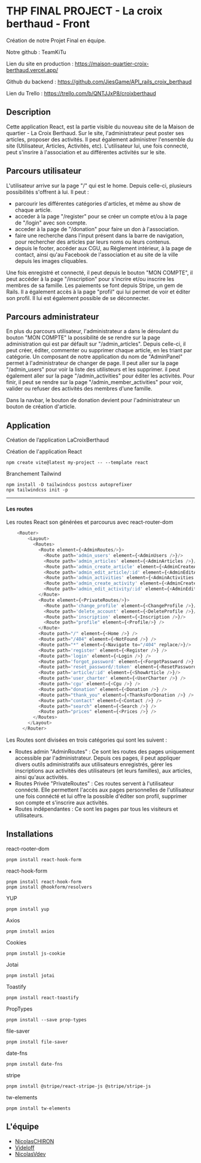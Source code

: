 
# THP FINAL PROJECT - La croix berthaud - Front

Création de notre Projet Final en équipe.

Notre github : TeamKiTu

Lien du site en production : https://maison-quartier-croix-berthaud.vercel.app/

Github du backend : https://github.com/JiesGame/API_rails_croix_berthaud

Lien du Trello : https://trello.com/b/QNTJJxP8/croixberthaud




## Description

Cette application React, est la partie visible du nouveau site de la Maison de quartier - La Croix Berthaud.
Sur le site, l'administrateur peut poster ses articles, proposer des activités. Il peut également administrer l'ensemble du site (Utilisateur, Articles, Activités, etc).
L'utilisateur lui, une fois connecté, peut s'insrire à l'association et au différentes activités sur le site.
## Parcours utilisateur
L'utilisateur arrive sur la page "/" qui est le home. Depuis celle-ci, plusieurs possibilités s'offrent à lui. Il peut :

- parcourir les différentes catégories d'articles, et même au show de chaque article.
- acceder à la page "/register" pour se créer un compte et/ou à la page de "/login" avec son compte.
- acceder à la page de "/donation" pour faire un don à l'association.
- faire une recherche dans l'input présent dans la barre de navigation, pour rechercher des articles par leurs noms ou leurs contenus.
- depuis le footer, accéder aux CGU, au Réglement intérieur, à la page de contact, ainsi qu'au Facebook de l'association et au site de la ville depuis les images cliquables.

Une fois enregistré et connecté, il peut depuis le bouton "MON COMPTE", il peut accéder à la page "/inscription" pour s'incrire et/ou inscrire les membres de sa famille. Les paiements se font depuis Stripe, un gem de Rails.
Il a également accès à la page "profil" qui lui permet de voir et éditer son profil. Il lui est également possible de se déconnecter.
## Parcours administrateur

En plus du parcours utilisateur, l'administrateur a dans le déroulant du bouton "MON COMPTE" la possibilité de se rendre sur la page administration qui est par défault sur "/admin_articles". Depuis celle-ci, il peut créer, éditer, commenter ou supprimer chaque article, en les triant par catégorie.
Un composant de notre application du nom de "AdminPanel" permet à l'administrateur de changer de page.
Il peut aller sur la page "/admin_users" pour voir la liste des utilisteurs et les supprimer.
il peut également aller sur la page "/admin_activities" pour éditer les activités.
Pour finir, il peut se rendre sur la page "/admin_member_activities" pour voir, valider ou refuser des activités des membres d'une famille.

Dans la navbar, le bouton de donation devient pour l'administrateur un bouton de création d'article.
## Application

Création de l’application LaCroixBerthaud

Création de l'application React
```
npm create vite@latest my-project -- --template react
```
Branchement Tailwind
```
npm install -D tailwindcss postcss autoprefixer
npx tailwindcss init -p
```

---
#### Les routes

Les routes React son générées et parcourus avec react-router-dom

```javascript
    <Router>
        <Layout>
          <Routes>
            <Route element={<AdminRoutes/>}>
              <Route path='admin_users' element={<AdminUsers />}/>
              <Route path='admin_articles' element={<AdminArticles />}/>
              <Route path='admin_create_article' element={<AdminCreateArticle />}/>
              <Route path='admin_edit_article/:id' element={<AdminEditArticle />}/>
              <Route path='admin_activities' element={<AdminActivities />}/>
              <Route path='admin_create_activity' element={<AdminCreateActivity />}/>
              <Route path='admin_edit_activity/:id' element={<AdminEditActivity />}/>
            </Route>
            <Route element={<PrivateRoutes/>}>
              <Route path='change_profile' element={<ChangeProfile />}/>
              <Route path='delete_account' element={<DeleteProfile />}/>
              <Route path='inscription' element={<Inscription />}/>
              <Route path="profile" element={<Profile/>} />
            </Route>
            <Route path="/" element={<Home />} />
            <Route path="/404" element={<NotFound />} />
            <Route path="*" element={<Navigate to="/404" replace/>}/>
            <Route path='register' element={<Register />} />
            <Route path='login' element={<Login />} />
            <Route path='forgot_password' element={<ForgotPassword />} />
            <Route path='reset_password/:token' element={<ResetPassword />} />
            <Route path='article/:id' element={<ShowArticle />}/>
            <Route path='user_charter' element={<UserCharter />} />
            <Route path='cgu' element={<Cgu />} />
            <Route path="donation" element={<Donation />} />
            <Route path="thank_you" element={<ThanksForDonation />} />
            <Route path="contact" element={<Contact />} />
            <Route path="search" element={<Search />} />
            <Route path="prices" element={<Prices />} />
          </Routes>
        </Layout>
      </Router>
```
Les Routes sont divisées en trois catégories qui sont les suivent :
- Routes admin "AdminRoutes" : Ce sont les routes des pages uniquement accessible par l'administrateur. Depuis ces pages, il peut appliquer divers outils administratifs aux utilisateurs enregistrés, gérer les inscriptions aux activités des utilisateurs (et leurs familles), aux articles, ainsi qu'aux activités.
- Routes Privée "PrivateRoutes" : Ces routes servent à l'utilisateur connécté. Elle permettent l'accès aux pages personnelles de l'utilisateur une fois connécté et lui offre la possible d'éditer son profil, supprimer son compte et s'inscrire aux activités.
- Routes indépendantes : Ce sont les pages par tous les visiteurs et utilisateurs.


## Installations

react-rooter-dom
```
pnpm install react-hook-form
```
react-hook-form
```
pnpm install react-hook-form
pnpm install @hookform/resolvers
```
YUP
```
pnpm install yup
```

Axios
```
pnpm install axios
```
Cookies
```
pnpm install js-cookie
```
Jotai
```
pnpm install jotai
```
Toastify
```
pnpm install react-toastify
```
PropTypes
```
pnpm install --save prop-types
```
file-saver
```
pnpm install file-saver
```
date-fns
```
pnpm install date-fns
```
stripe
```
pnpm install @stripe/react-stripe-js @stripe/stripe-js
```
tw-elements
```
pnpm install tw-elements
```
## L'équipe

- [NicolasCHIRON](https://github.com/NicolasCHIRON)
- [Videloff](https://github.com/Videloff)
- [NicolasVdev](https://github.com/NicolasVdev)

